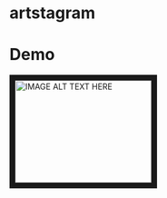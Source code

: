 # artstagram

# Demo

<a href="http://www.youtube.com/watch?feature=player_embedded&v=d22s48KLxHo
" target="_blank"><img src="http://img.youtube.com/vi/d22s48KLxHo/0.jpg" 
alt="IMAGE ALT TEXT HERE" width="240" height="180" border="10" /></a>
